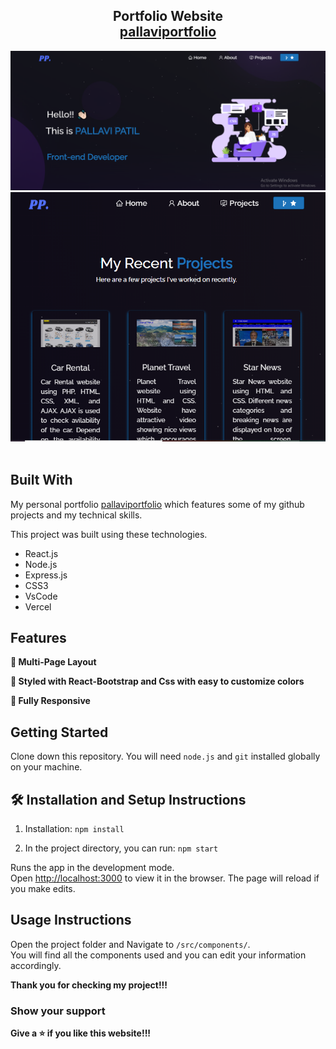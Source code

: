 <h2 align="center">
  Portfolio Website <br/>
  <a href="https://pg-portfolio.vercel.app/" target="">pallaviportfolio</a>
</h2>
<div align="center">
  
 <img alt="Demo" src="./Images/img1.PNG" />
 <img alt="Demo" src="./Images/img2.PNG" />

</div>

<br/>

## Built With

My personal portfolio <a href="https://pg-portfolio.vercel.app/" target="_blank">pallaviportfolio</a> which features some of my github projects and my technical skills.<br/>

This project was built using these technologies.

- React.js
- Node.js
- Express.js
- CSS3
- VsCode
- Vercel

## Features

**📖 Multi-Page Layout**

**🎨 Styled with React-Bootstrap and Css with easy to customize colors**

**📱 Fully Responsive**

## Getting Started

Clone down this repository. You will need `node.js` and `git` installed globally on your machine.

## 🛠 Installation and Setup Instructions

1. Installation: `npm install`

2. In the project directory, you can run: `npm start`

Runs the app in the development mode.\
Open [http://localhost:3000](http://localhost:3000) to view it in the browser.
The page will reload if you make edits.

## Usage Instructions

Open the project folder and Navigate to `/src/components/`. <br/>
You will find all the components used and you can edit your information accordingly.

**Thank you for checking my project!!!**

### Show your support

**Give a ⭐ if you like this website!!!**

